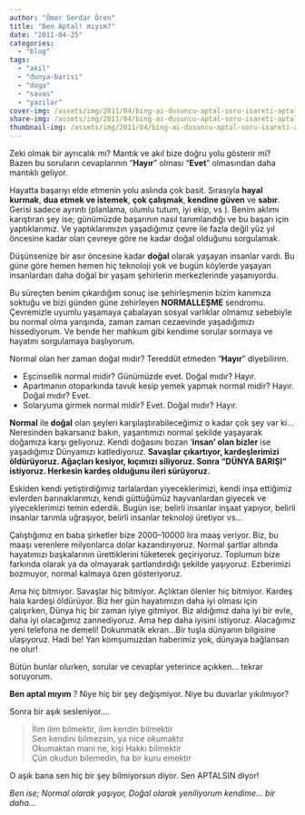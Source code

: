 ```yaml
---
author: "Ömer Serdar Ören"
title: "Ben Aptal! mıyım?"
date: "2011-04-25"
categories: 
  - "blog"
tags: 
  - "akil"
  - "dunya-barisi"
  - "doga"
  - "savas"
  - "yazilar"
cover-img: /assets/img/2011/04/bing-ai-dusuncu-aptal-soru-isareti-aptal-adam-erkek.jpeg
share-img: /assets/img/2011/04/bing-ai-dusuncu-aptal-soru-isareti-aptal-adam-erkek.jpeg
thumbnail-img: /assets/img/2011/04/bing-ai-dusuncu-aptal-soru-isareti-aptal-adam-erkek.jpeg
---
```


Zeki olmak bir ayrıcalık mı? Mantık ve akıl bize doğru yolu gösterir mi? Bazen bu soruların cevaplarının “**Hayır**” olması “**Evet**” olmasından daha mantıklı geliyor.

Hayatta başarıyı elde etmenin yolu aslında çok basit. Sırasıyla **hayal kurmak**, **dua etmek ve istemek**, **çok çalışmak**, **kendine güven** ve **sabır**. Gerisi sadece ayrıntı (planlama, olumlu tutum, iyi ekip, vs ). Benim aklımı karıştıran şey ise; günümüzde başarının nasıl tanımlandığı ve bu başarı için yaptıklarımız. Ve yaptıklarımızın yaşadığımız çevre ile fazla değil yüz yıl öncesine kadar olan çevreye göre ne kadar doğal olduğunu sorgulamak.

Düşünsenize bir asır öncesine kadar **doğal** olarak yaşayan insanlar vardı. Bu güne göre hemen hemen hiç teknoloji yok ve bugün köylerde yaşayan insanlardan daha doğal bir yaşam şehirlerin merkezlerinde yaşanıyordu.

Bu süreçten benim çıkardığım sonuç ise şehirleşmenin bizim kanımıza soktuğu ve bizi günden güne zehirleyen **NORMALLEŞME** sendromu. Çevremizle uyumlu yaşamaya çabalayan sosyal varlıklar olmamız sebebiyle bu normal olma yarışında, zaman zaman cezaevinde yaşadığımızı hissediyorum. Ve bende her mahkum gibi kendime sorular sormaya ve hayatını sorgulamaya başlıyorum.

Normal olan her zaman doğal mıdır? Tereddüt etmeden “**Hayır**” diyebilirim.

- Eşcinsellik normal midir? Günümüzde evet. Doğal mıdır? Hayır.
- Apartmanın otoparkında tavuk kesip yemek yapmak normal midir? Hayır. Doğal mıdır? Evet.
- Solaryuma girmek normal midir? Evet. Doğal mıdır? Hayır.

**Normal** ile **doğal** olan şeyleri karşılaştırabileceğimiz o kadar çok şey var ki… Neresinden bakarsanız bakın, yaşantımızı normal şekilde yaşayarak doğamıza karşı geliyoruz. Kendi doğasını bozan ‘**insan’ olan bizler** ise yaşadığımız Dünyamızı katlediyoruz. **Savaşlar çıkartıyor, kardeşlerimizi öldürüyoruz. Ağaçları kesiyor, kıçımızı siliyoruz. Sonra “DÜNYA BARIŞI” istiyoruz. Herkesin kardeş olduğunu ileri sürüyoruz.**

Eskiden kendi yetiştirdiğimiz tarlalardan yiyeceklerimizi, kendi inşa ettiğimiz evlerden barınaklarımızı, kendi güttüğümüz hayvanlardan giyecek ve yiyeceklerimizi temin ederdik. Bugün ise; belirli insanlar inşaat yapıyor, belirli insanlar tarımla uğraşıyor, belirli insanlar teknoloji üretiyor vs…

Çalıştığımız en baba şirketler bize 2000–10000 lira maaş veriyor. Biz, bu maaşı verenlere milyonlarca dolar kazandırıyoruz. Normal şartlar altında hayatımızı başkalarının ürettiklerini tüketerek geçiriyoruz. Toplumun bize farkında olarak ya da olmayarak şartlandırdığı şekilde yaşıyoruz. Ezberimizi bozmuyor, normal kalmaya özen gösteriyoruz.

Ama hiç bitmiyor. Savaşlar hiç bitmiyor. Açlıktan ölenler hiç bitmiyor. Kardeş hala kardeşi öldürüyor. Biz her gün hayatımızın daha iyi olması için çalışırken, Dünya hiç bir zaman iyiye gitmiyor. Biz aldığımız daha iyi bir evle, daha iyi olacağımız zannediyoruz. Ama hep daha iyisini istiyoruz. Alacağımız yeni telefona ne demeli! Dokunmatik ekran…Bir tuşla dünyanın bilgisine ulaşıyoruz. Hadi be! Yan komşumuzdan haberimiz yok, dünyaya bağlansan ne olur!

Bütün bunlar olurken, sorular ve cevaplar yeterince açıkken… tekrar soruyorum.

**Ben aptal mıyım** ? Niye hiç bir şey değişmiyor. Niye bu duvarlar yıkılmıyor?

Sonra bir aşık sesleniyor….

> İlim ilim bilmektir, ilim kendin bilmektir  
> Sen kendini bilmezsin, ya nice okumaktır  
> Okumaktan mani ne, kişi Hakkı bilmektir  
> Çün okudun bilemedin, ha bir kuru emektir

O aşık bana sen hiç bir şey bilmiyorsun diyor. Sen APTALSIN diyor!

_Ben ise; Normal olarak yaşıyor, Doğal olarak yeniliyorum kendime… bir daha…_
